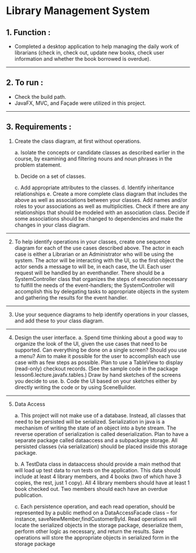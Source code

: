 # Library Management System

## 1. Function	:

* Completed a desktop application to help managing the daily work of librarians (check in, check out, update new books, check user information and whether the book borrowed is overdue). 

---

## 2. To run	:
* Check the build path. 
* JavaFX, MVC, and Façade were utilized in this project.
-----
## 3. Requirements	:
1.  Create the class diagram, at first without operations.

     a. Isolate the concepts or candidate classes as described earlier in the course, by examining and filtering nouns and noun phrases in the problem statement.

     b. Decide on a set of classes.
     
     c. Add appropriate attributes to the classes.
     d. Identify inheritance relationships
     e. Create a more complete class diagram that includes the above as well as associations
between your classes. Add names and/or roles to your associations as well as
multiplicities. Check if there are any relationships that should be modeled with an
association class. Decide if some associations should be changed to dependencies and
make the changes in your class diagram.
--------------------------------------------------------------------------------

2. To help identify operations in your classes, create one sequence diagram for each of the use cases described above. The actor in each case is either a Librarian or an Administrator who will be using the system. The actor will be interacting with the UI, so the first object the actor sends a message to will be, in each case, the UI. Each user request will be handled by an eventhandler. There should be a SystemController class that organizes the steps of execution
necessary to fulfill the needs of the event-handlers; the SystemController will accomplish this by delegating tasks to appropriate objects in the system and gathering the results for the event handler.
----

3. Use your sequence diagrams to help identify operations in your classes, and add these to your  class diagram.
------------------------------------------    
4. Design the user interface. 
         a. Spend time thinking about a good way to organize the look of the UI, given the use cases  that need to be supported. Can everything be done on a single screen? Should you use a menu? Aim to make it possible for the user to accomplish each use case with as few  steps as possible. Plan to use a TableView to display (read-only) checkout records. (See the sample code in the package lesson6.lecture.javafx.tables.) Draw  by hand sketches of the screens you decide to use.
        b. Code the UI based on your sketches either by directly writing the code or by using
SceneBuilder.
----------------------------------------- 

5. Data Access
     
     a. This project will not make use of a database. Instead, all classes that need to be
persisted will be serialized. Serialization in java is a mechanism of writing the state of an
object into a byte stream. The reverse operation of serialization is called deserialization.
Plan to have a separate package called dataaccess and a subpackage storage. All
persisted classes (via serialization) should be placed inside this storage package.
     
     b. A TestData class in dataaccess should provide a main method that will load up test
data to run tests on the application. This data should include at least 4 library members,
and 4 books (two of which have 3 copies, the rest, just 1 copy). All 4 library members
should have at least 1 book checked out. Two members should each have an overdue
publication.
        
     c. Each persistence operation, and each read operation, should be represented by a public  method on a DataAccessFacade class – for instance, saveNewMember,findCustomerById. Read operations will locate the serialized objects in the storage
package, deserialize them, perform other logic as necessary, and return the results. Save
operations will store the appropriate objects in serialized form in the storage package
